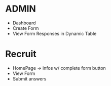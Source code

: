 # ADMIN
* Dashboard
* Create Form
* View Form Responses in Dynamic Table

# Recruit
* HomePage -> infos w/ complete form button
* View Form
* Submit answers